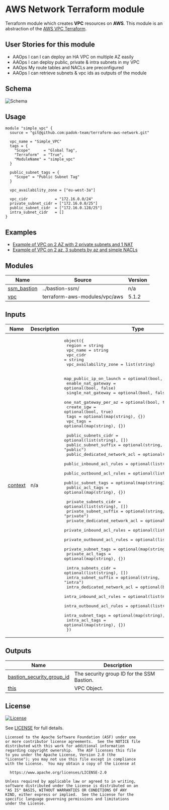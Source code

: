 # AWS Network Terraform module

Terraform module which creates **VPC** resources on **AWS**. This module is an abstraction of the
[AWS VPC Terraform](https://github.com/terraform-aws-modules/terraform-aws-vpc).

## User Stories for this module

- AAOps I can I can deploy an HA VPC on multiple AZ easily
- AAOps I can deploy public, private & intra subnets in my VPC
- AAOps My route tables and NACLs are preconfigured
- AAOps I can retrieve subnets & vpc ids as outputs of the module

## Schema

![Schema](docs/assets/schema.png)

## Usage

```hcl
module "simple_vpc" {
  source = "git@github.com:padok-team/terraform-aws-network.git"

  vpc_name = "Simple_VPC"
  tags = {
    "Scope"      = "Global Tag",
    "Terraform"  = "True",
    "ModuleName" = "simple_vpc"
  }

  public_subnet_tags = {
    "Scope" = "Public Subnet Tag"
  }

  vpc_availability_zone = ["eu-west-3a"]

  vpc_cidr            = "172.16.0.0/24"
  private_subnet_cidr = ["172.16.0.0/25"]
  public_subnet_cidr  = ["172.16.0.128/25"]
  intra_subnet_cidr   = []
}
```

## Examples

- [Example of VPC on 2 AZ with 2 private subnets and 1 NAT](examples/vpc_2_az_2_subnets_1_nat/main.tf)
- [Example of VPC on 2 az, 3 subnets by az and simple NACLs](examples/vpc_2_az_3_subnets/main.tf)

<!-- BEGIN_TF_DOCS -->
## Modules

| Name | Source | Version |
|------|--------|---------|
| <a name="module_ssm_bastion"></a> [ssm\_bastion](#module\_ssm\_bastion) | ../bastion-ssm/ | n/a |
| <a name="module_vpc"></a> [vpc](#module\_vpc) | terraform-aws-modules/vpc/aws | 5.1.2 |

## Inputs

| Name | Description | Type | Default | Required |
|------|-------------|------|---------|:--------:|
| <a name="input_context"></a> [context](#input\_context) | n/a | <pre>object({<br>    region                = string<br>    vpc_name              = string<br>    vpc_cidr              = string<br>    vpc_availability_zone = list(string)<br><br>    map_public_ip_on_launch = optional(bool, false)<br>    enable_nat_gateway      = optional(bool, false)<br>    single_nat_gateway      = optional(bool, false)<br>    one_nat_gateway_per_az  = optional(bool, true)<br>    create_igw              = optional(bool, true)<br>    tags                    = optional(map(string), {})<br>    vpc_tags                = optional(map(string), {})<br><br>    public_subnets_cidr          = optional(list(string), [])<br>    public_subnet_suffix         = optional(string, "public")<br>    public_dedicated_network_acl = optional(bool, false)<br>    public_inbound_acl_rules     = optional(list(map(string)), [])<br>    public_outbound_acl_rules    = optional(list(map(string)), [])<br>    public_subnet_tags           = optional(map(string), {})<br>    public_acl_tags              = optional(map(string), {})<br><br>    private_subnets_cidr          = optional(list(string), [])<br>    private_subnet_suffix         = optional(string, "private")<br>    private_dedicated_network_acl = optional(bool, false)<br>    private_inbound_acl_rules     = optional(list(map(string)), [])<br>    private_outbound_acl_rules    = optional(list(map(string)), [])<br>    private_subnet_tags           = optional(map(string), {})<br>    private_acl_tags              = optional(map(string), {})<br><br>    intra_subnets_cidr          = optional(list(string), [])<br>    intra_subnet_suffix         = optional(string, "intra")<br>    intra_dedicated_network_acl = optional(bool, false)<br>    intra_inbound_acl_rules     = optional(list(map(string)), [])<br>    intra_outbound_acl_rules    = optional(list(map(string)), [])<br>    intra_subnet_tags           = optional(map(string), {})<br>    intra_acl_tags              = optional(map(string), {})<br>  })</pre> | n/a | yes |

## Outputs

| Name | Description |
|------|-------------|
| <a name="output_bastion_security_group_id"></a> [bastion\_security\_group\_id](#output\_bastion\_security\_group\_id) | The security group ID for the SSM Bastion. |
| <a name="output_this"></a> [this](#output\_this) | VPC Object. |
<!-- END_TF_DOCS -->

## License

[![License](https://img.shields.io/badge/License-Apache%202.0-blue.svg)](https://opensource.org/licenses/Apache-2.0)

See [LICENSE](LICENSE) for full details.

```text
Licensed to the Apache Software Foundation (ASF) under one
or more contributor license agreements.  See the NOTICE file
distributed with this work for additional information
regarding copyright ownership.  The ASF licenses this file
to you under the Apache License, Version 2.0 (the
"License"); you may not use this file except in compliance
with the License.  You may obtain a copy of the License at

  https://www.apache.org/licenses/LICENSE-2.0

Unless required by applicable law or agreed to in writing,
software distributed under the License is distributed on an
"AS IS" BASIS, WITHOUT WARRANTIES OR CONDITIONS OF ANY
KIND, either express or implied.  See the License for the
specific language governing permissions and limitations
under the License.
```
